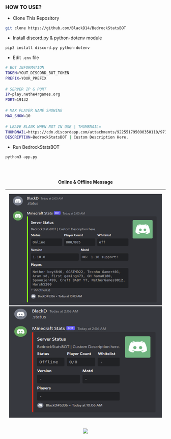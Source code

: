 ### HOW TO USE?
- Clone This Repository
```bash
git clone https://github.com/BlackD14/BedrockStatsBOT
```
- Install discord.py & python-dotenv module
```bash
pip3 install discord.py python-dotenv
```
- Edit ``.env`` file
```bash
# BOT INFORMATION
TOKEN=YOUT_DISCORD_BOT_TOKEN
PREFIX=YOUR_PREFIX

# SERVER IP & PORT
IP=play.nethe4rgames.org
PORT=19132

# MAX PLAYER NAME SHOWING
MAX_SHOW=10

# LEAVE BLANK WHEN NOT IN USE | THUMBNAIL=
THUMBNAIL=https://cdn.discordapp.com/attachments/922551795090350110/971798713704009728/2.png
DESCRIPTION=BedrockStatsBOT | Custom Description Here.
```
- Run BedrockStatsBOT
```bash
python3 app.py
```
<br><br>
<p align="center"><strong>Online & Offline Message</strong></p>

---
<p align="center">
<img width="480" height="350" src="online-msg.png">
<img width="480" height="350" src="offline-msg.png">
<br><br>
<p align="center"><img src="https://komarev.com/ghpvc/?username=BlackD14&color=blueviolet&style=flat-square"></p>
</p>
